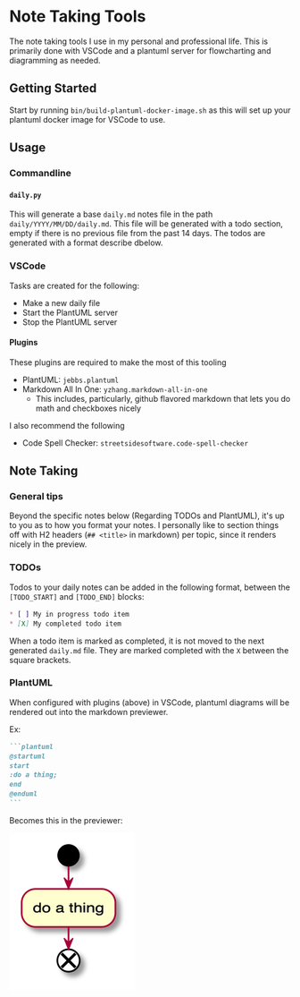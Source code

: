 # Note Taking Tools

The note taking tools I use in my personal and professional life. This is
primarily done with VSCode and a plantuml server for flowcharting and
diagramming as needed.

## Getting Started

Start by running `bin/build-plantuml-docker-image.sh` as this will set up your
plantuml docker image for VSCode to use.

## Usage

### Commandline

#### `daily.py`

This will generate a base `daily.md` notes file in the path
`daily/YYYY/MM/DD/daily.md`. This file will be generated with a todo section,
empty if there is no previous file from the past 14 days. The todos are
generated with a format describe dbelow.

### VSCode

Tasks are created for the following:

* Make a new daily file
* Start the PlantUML server
* Stop the PlantUML server

#### Plugins

These plugins are required to make the most of this tooling

* PlantUML: `jebbs.plantuml`
* Markdown All In One: `yzhang.markdown-all-in-one`
  * This includes, particularly, github flavored markdown that lets you do
    math and checkboxes nicely

I also recommend the following

* Code Spell Checker: `streetsidesoftware.code-spell-checker`

## Note Taking

### General tips

Beyond the specific notes below (Regarding TODOs and PlantUML), it's up to you
as to how you format your notes. I personally like to section things off with H2
headers (`## <title>` in markdown) per topic, since it renders nicely in the
preview.

### TODOs

Todos to your daily notes can be added in the following format, between the
`[TODO_START]` and `[TODO_END]` blocks:

```markdown
* [ ] My in progress todo item
* [X] My completed todo item
```

When a todo item is marked as completed, it is not moved to the next generated
`daily.md` file. They are marked completed with the `X` between the square
brackets.

### PlantUML

When configured with plugins (above) in VSCode, plantuml diagrams will be
rendered out into the markdown previewer.

Ex:

````markdown
```plantuml
@startuml
start
:do a thing;
end
@enduml
```
````

Becomes this in the previewer:

![](uml-example.png)
